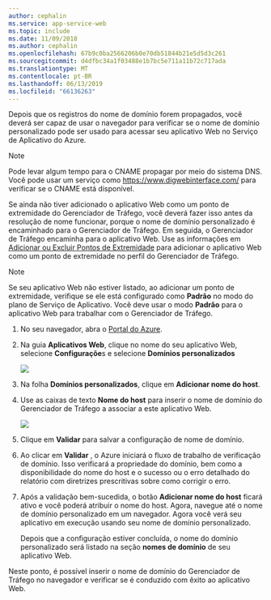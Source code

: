 ```yaml
---
author: cephalin
ms.service: app-service-web
ms.topic: include
ms.date: 11/09/2018
ms.author: cephalin
ms.openlocfilehash: 67b9c0ba2566206b0e70db51844b21e5d5d3c261
ms.sourcegitcommit: d4dfbc34a1f03488e1b7bc5e711a11b72c717ada
ms.translationtype: MT
ms.contentlocale: pt-BR
ms.lasthandoff: 06/13/2019
ms.locfileid: "66136263"
---
```

Depois que os registros do nome de domínio forem propagados, você deverá ser capaz de usar o navegador para verificar se o nome de domínio personalizado pode ser usado para acessar seu aplicativo Web no Serviço de Aplicativo do Azure.

> [!NOTE]
> Pode levar algum tempo para o CNAME propagar por meio do sistema DNS. Você pode usar um serviço como <a href="https://www.digwebinterface.com/">https://www.digwebinterface.com/</a> para verificar se o CNAME está disponível.
> 
> 

Se ainda não tiver adicionado o aplicativo Web como um ponto de extremidade do Gerenciador de Tráfego, você deverá fazer isso antes da resolução de nome funcionar, porque o nome de domínio personalizado é encaminhado para o Gerenciador de Tráfego. Em seguida, o Gerenciador de Tráfego encaminha para o aplicativo Web. Use as informações em [Adicionar ou Excluir Pontos de Extremidade](../articles/traffic-manager/traffic-manager-endpoints.md) para adicionar o aplicativo Web como um ponto de extremidade no perfil do Gerenciador de Tráfego.

> [!NOTE]
> Se seu aplicativo Web não estiver listado, ao adicionar um ponto de extremidade, verifique se ele está configurado como **Padrão** no modo do plano de Serviço de Aplicativo. Você deve usar o modo **Padrão** para o aplicativo Web para trabalhar com o Gerenciador de Tráfego.
> 
> 

1. No seu navegador, abra o [Portal do Azure](https://portal.azure.com).
2. Na guia **Aplicativos Web**, clique no nome do seu aplicativo Web, selecione **Configuraçõe**s e selecione **Domínios personalizados**
   
    ![](./media/custom-dns-web-site/dncmntask-cname-6.png)
3. Na folha **Domínios personalizados**, clique em **Adicionar nome do host**.
4. Use as caixas de texto **Nome do host** para inserir o nome de domínio do Gerenciador de Tráfego a associar a este aplicativo Web.
   
    ![](./media/custom-dns-web-site/dncmntask-cname-8.png)
5. Clique em **Validar** para salvar a configuração de nome de domínio.
6. Ao clicar em **Validar** , o Azure iniciará o fluxo de trabalho de verificação de domínio. Isso verificará a propriedade do domínio, bem como a disponibilidade do nome do host e o sucesso ou o erro detalhado do relatório com diretrizes prescritivas sobre como corrigir o erro.    
7. Após a validação bem-sucedida, o botão **Adicionar nome do host** ficará ativo e você poderá atribuir o nome do host. Agora, navegue até o nome de domínio personalizado em um navegador. Agora você verá seu aplicativo em execução usando seu nome de domínio personalizado. 
   
   Depois que a configuração estiver concluída, o nome do domínio personalizado será listado na seção **nomes de domínio** de seu aplicativo Web.

Neste ponto, é possível inserir o nome de domínio do Gerenciador de Tráfego no navegador e verificar se é conduzido com êxito ao aplicativo Web.

